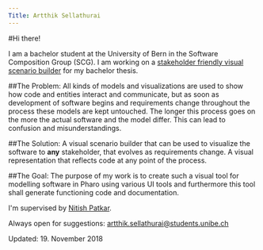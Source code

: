 ```yaml
---
Title: Artthik Sellathurai
---
```


#Hi there!

I am a bachelor student at the University of Bern in the Software Composition Group (SCG). I am working on a [stakeholder friendly visual scenario builder](http://scg.unibe.ch/wiki/projects/mastersbachelorsprojects/Stakeholder-friendly-Visual-scenario-builder) for my bachelor thesis.

##The Problem:
All kinds of models and visualizations are used to show how code and entities interact and communicate, but as soon as development of software begins and requirements change throughout the process these models are kept untouched.
The longer this process goes on the more the actual software and the model differ. This can lead to confusion and misunderstandings.

##The Solution:
A visual scenario builder that can be used to visualize the software to **any** stakeholder, that evolves as requirements change. A visual representation that reflects code at any point of the process.

##The Goal:
The purpose of my work is to create such a visual tool for modelling software in Pharo using various UI tools and furthermore this tool shall generate functioning code and documentation.

I'm supervised by [Nitish Patkar](http://scg.unibe.ch/staff/NitishPatkar).

Always open for suggestions: <a href="mailto:artthik.sellathurai@students.unibe.ch">artthik.sellathurai@students.unibe.ch</a>


Updated: 19. November 2018
